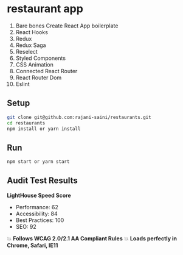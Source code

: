 # restaurant app

1. Bare bones Create React App boilerplate
2. React Hooks
3. Redux
4. Redux Saga
5. Reselect
6. Styled Components
7. CSS Animation
8. Connected React Router
9. React Router Dom
10. Eslint

## Setup

```bash
git clone git@github.com:rajani-saini/restaurants.git
cd restaurants
npm install or yarn install
```

## Run

```bash
npm start or yarn start
```

## Audit Test Results

**LightHouse Speed Score**
* Performance: 62
* Accessibility: 84
* Best Practices: 100
* SEO: 92

:boom: **Follows WCAG 2.0/2.1 AA Compliant Rules**
:boom: **Loads perfectly in Chrome, Safari, IE11**

